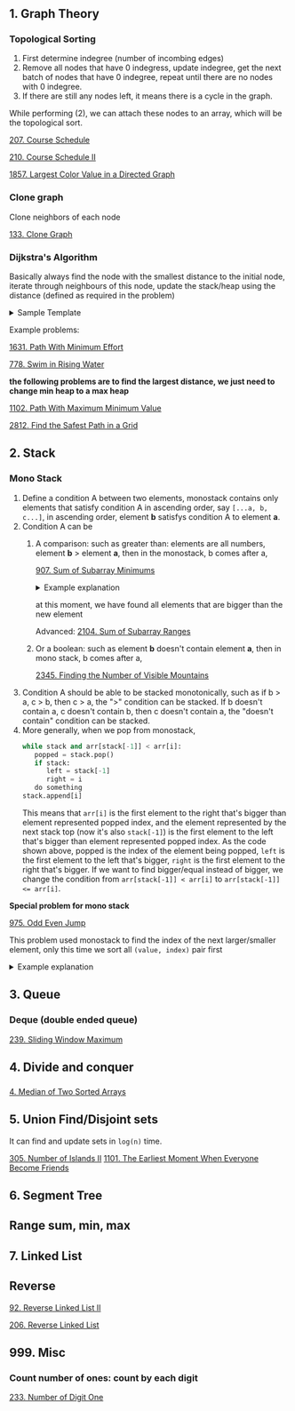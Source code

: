 # 

## 1. Graph Theory

### Topological Sorting

1. First determine indegree (number of incombing edges)
2. Remove all nodes that have 0 indegress, update indegree, get the next batch of nodes that have 0 indegree, repeat until there are no nodes with 0 indegree.
3. If there are still any nodes left, it means there is a cycle in the graph.

While performing (2), we can attach these nodes to an array, which will be the topological sort.

[207. Course Schedule](https://leetcode.com/problems/course-schedule/description/)

[210. Course Schedule II](https://leetcode.com/problems/course-schedule-ii/)

[1857. Largest Color Value in a Directed Graph](https://leetcode.com/problems/largest-color-value-in-a-directed-graph/description/)

### Clone graph

Clone neighbors of each node

[133. Clone Graph](https://leetcode.com/problems/clone-graph/)


### Dijkstra's Algorithm

Basically always find the node with the smallest distance to the initial node, iterate through neighbours of this node, update the stack/heap using the distance (defined as required in the problem)

<details>
    
<summary>Sample Template</summary>
    
```python

stack = [[0, 0, 0]]

while stack:
    # pop from the stack to get the node with the smallest distance
    node = heappop(stack)
    cur_dis, nx, ny = node

    # iterate through neighbours
    for dx, dy in dirrs:
        x, y = nx + dx, ny + dy
        if m>x>=0<=y<n:
            # logic to update distance, it depends on the problem
            dis = max(abs(heights[x][y] - heights[nx][ny]), cur_dis)
            # if 'distance' is found to be smaller, push it back into the heap, using new 'distance' as key
            if dis < diss[x][y]:
                diss[x][y] = dis
                heappush(stack, [diss[x][y], x, y])
return diss[-1][-1]
```
</details>

Example problems:

[1631. Path With Minimum Effort](https://leetcode.com/problems/path-with-minimum-effort/description/)

[778. Swim in Rising Water](https://leetcode.com/problems/swim-in-rising-water/description/)

**the following problems are to find the largest distance, we just need to change min heap to a max heap**

[1102. Path With Maximum Minimum Value](https://leetcode.com/problems/path-with-maximum-minimum-value/description/)

[2812. Find the Safest Path in a Grid](https://leetcode.com/problems/find-the-safest-path-in-a-grid/description/)


## 2. Stack

### Mono Stack

1. Define a condition A between two elements, monostack contains only elements that satisfy condition A in ascending order, say ```[...a, b, c...]```, in ascending order, element **b** satisfys condition A to element **a**. 
2. Condition A can be
   1. A comparison: such as greater than: elements are all numbers, element **b** > element **a**, then in the monostack, b comes after a,

      [907. Sum of Subarray Minimums](https://leetcode.com/problems/sum-of-subarray-minimums/description/)
      <details>

      <summary>Example explanation</summary>
      
      For array `[1,5,10,13,18,11,4,2]`.
      
      1. Now we want to find all elements that are bigger than an element at index i for all i, store all these values to an array called `left`.
      
         Maintain an index stack whose corresponding elements are monotonically increasing.
         
         Looking at the first element, mono stack is empty, so we push the index directly in `[0]`, representing elements `[1]`, and first_smaller_element_to_left_index is -1, so that when we use the formula (current_index - first_smaller_element_to_left_index - 1), we get `(0 - (-1) -1) = 0`, meaning no elements are smaller to the left.

         Then we process the second element (index `1`, value `5`), value `5` is bigger than the element represented by stack top (index `0`, value `1`), so we store the current stack top to the `left` array, so for current element (index 1, value 5), first_smaller_element_to_left_index is 0, and the amount of elements that are bigger than 5 to left is (1 - 0 - 1), (current_index - first_smaller_element_to_left_index - 1). Now left is `[-1, 0]`

         for the first 5 elements `[1,5,10,13,18]`, we have current mono stack as `[0,1,2,3,4]`, left as `[-1,0,1,2,3]`.
   
      
         When we process the next new element at index 5 (value 11), if the new element is smaller than stack top, pop stack until stack top is smaller than the new element, in the example, we will pop out index 4 (value 18), then index 3 (value 13), and then the stack top index 2 (value 10) is smaller than 11, so the mono stack is now `[0,1,2]` (representing `[1,5,10]`), and the top of the stack (index 2 representing element 10) is the index of the first element that's (1) smaller than current element and (2) to the left the current element (which is 11, with index 5), so now we know, the amount of elements that are bigger than 7 to left is (5 - 2 - 1), (current_index - first_smaller_element_to_left_index - 1). We now have left as `[-1,0,1,2,3,2]`

      3. We can do the same for elements to the right
      
      4. But we use >= on one side, > on the other side, to avoid duplication.
      
      </details>
      
      
       
      at this moment, we have found all elements that are bigger than the new element

      Advanced: [2104. Sum of Subarray Ranges](https://leetcode.com/problems/sum-of-subarray-ranges/description/)
      
   3. Or a boolean: such as element **b** doesn't contain element **a**, then in mono stack, b comes after a,
   
      [2345. Finding the Number of Visible Mountains](https://leetcode.com/problems/finding-the-number-of-visible-mountains/description/)
4. Condition A should be able to be stacked monotonically, such as if b > a, c > b, then c > a, the ">" condition can be stacked. If b doesn't contain a, c doesn't contain b, then c doesn't contain a, the "doesn't contain" condition can be stacked.
5. More generally, when we pop from monostack,
   ```python
   while stack and arr[stack[-1]] < arr[i]:
      popped = stack.pop()
      if stack:
         left = stack[-1]
         right = i
      do something
   stack.append[i]
   ```
   This means that `arr[i]` is the first element to the right that's bigger than element represented popped index, and the element represented by the next stack top (now it's also `stack[-1]`) is the first element to the left that's bigger than element represented popped index. As the code shown above, popped is the index of the element being popped, `left` is the first element to the left that's bigger, `right`  is the first element to the right that's bigger. If we want to find bigger/equal instead of bigger, we change the condition from `arr[stack[-1]] < arr[i]` to `arr[stack[-1]] <= arr[i]`.
 
**Special problem for mono stack**

[975. Odd Even Jump](https://leetcode.com/problems/odd-even-jump/description/)

This problem used monostack to find the index of the next larger/smaller element, only this time we sort all `(value, index)` pair first

<details>

<summary>Example explanation</summary>

For array `[10,13,12,14,15,12,13,14]`.

For example, if we sort it increasingly by value, the sorted `(value, index)` pair is `[(10, 0), (12, 2), (12, 5), (13, 1), (13, 6), (14, 3), (14, 7), (15, 4)]`

Then apply mono stack algo on the index, which is `[0, 2, 5, 1, 6, 3, 7, 4]`, once we found a index that's bigger than the stack top, it means this is the first element that's >= the element represented by stack top (because the array is already sorted). For example, for the second element in the `(value, index)` pair, `(12, 2)`, it's the third element in the original array, the next element that's >= than 12 is the 12 located at index 5. And if we apply monostack to the array `[0, 2, 5, 1, 6, 3, 7, 4]`, when we found 5 > 2, 5 is the first element that's bigger than 2, which meanings the element represented by index 5 is the ***first element*** that's ***>=*** the element represented by index 2, the ***>=*** is guaranteed because we sorted the `(value, index)` pair by `value`, the ***first element*** is guaranteed by monostack property.

</details>

## 3. Queue

### Deque (double ended queue)

[239. Sliding Window Maximum](https://leetcode.com/problems/sliding-window-maximum/)

## 4. Divide and conquer

### 

[4. Median of Two Sorted Arrays](https://leetcode.com/problems/median-of-two-sorted-arrays/description/)

## 5. Union Find/Disjoint sets

It can find and update sets in `log(n)` time.

[305. Number of Islands II](https://leetcode.com/problems/number-of-islands-ii/description/)
[1101. The Earliest Moment When Everyone Become Friends](https://leetcode.com/problems/the-earliest-moment-when-everyone-become-friends/description/)

## 6. Segment Tree

## Range sum, min, max

## 7. Linked List

## Reverse

[92. Reverse Linked List II](https://leetcode.com/problems/reverse-linked-list-ii/description)

[206. Reverse Linked List](https://leetcode.com/problems/reverse-linked-list/description/)

## 999. Misc

### Count number of ones: count by each digit
[233. Number of Digit One](https://leetcode.com/problems/number-of-digit-one/description/)
